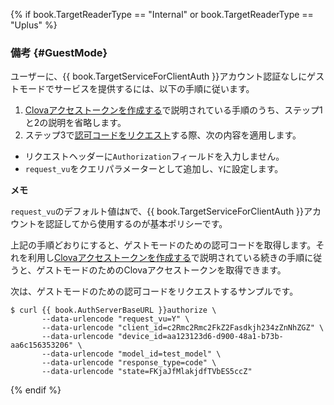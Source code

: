{% if book.TargetReaderType == "Internal" or book.TargetReaderType == "Uplus" %}
### 備考 {#GuestMode}
ユーザーに、{{ book.TargetServiceForClientAuth }}アカウント認証なしにゲストモードでサービスを提供するには、以下の手順に従います。

1. [Clovaアクセストークンを作成する](/CIC/Guides/Interact_with_CIC.md#CreateClovaAccessToken)で説明されている手順のうち、ステップ1と2の説明を省略します。
2. ステップ3で[認可コードをリクエスト](#RequestAuthorizationCode)する際、次の内容を適用します。
  * リクエストヘッダーに`Authorization`フィールドを入力しません。
  * `request_vu`をクエリパラメーターとして追加し、`Y`に設定します。

<div class="note">
  <p><strong>メモ</strong></p>
  <p><code>request_vu</code>のデフォルト値は<code>N</code>で、{{ book.TargetServiceForClientAuth }}アカウントを認証してから使用するのが基本ポリシーです。</p>
</div>

上記の手順どおりにすると、ゲストモードのための認可コードを取得します。それを利用し[Clovaアクセストークンを作成する](/CIC/Guides/Interact_with_CIC.md#CreateClovaAccessToken)で説明されている続きの手順に従うと、ゲストモードのためのClovaアクセストークンを取得できます。

次は、ゲストモードのための認可コードをリクエストするサンプルです。

<pre><code>$ curl {{ book.AuthServerBaseURL }}authorize \
       --data-urlencode "request_vu=Y" \
       --data-urlencode "client_id=c2Rmc2Rmc2FkZ2Fasdkjh234zZnNhZGZ" \
       --data-urlencode "device_id=aa123123d6-d900-48a1-b73b-aa6c156353206" \
       --data-urlencode "model_id=test_model" \
       --data-urlencode "response_type=code" \
       --data-urlencode "state=FKjaJfMlakjdfTVbES5ccZ"
</code></pre>
{% endif %}
